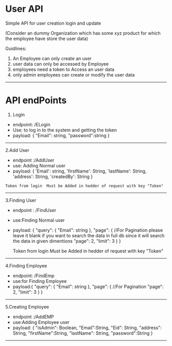 # User API
Simple API for user creation login and update

(Consider an dummy Organization which has some xyz product for which the employee have store the user data)

Guidlines:
1. An Employee can only create an user
2. user data can only be accessed by Employee
3. employees need a token to Access an user data
4. only admin employees can create or modify the user data

-----------------------------------------------------------------------------------
# API endPoints
1.  Login
*  endpoint: /ELogin
*  Use: to log in to the system and getting the token
*  payload:
  {
     "Email": string,
     "password":string
  }
 -----------------------------------------------------------------------------------
 
 2.Add User
 *   endpoint :/AddUser
 *   use: Adding Normal user
 *   payload:
   {
    'Email': string,
    'firstName': String,
    'lastName': String,
    'address': String,
    'createdBy': String
  }
   
    Token from login  Must be Added in hedder of request with key "Token" 
 -----------------------------------------------------------------------------------
 
3.Finding User 
 * endpoint : /FindUser
*  use:Finding Normal user 
*  payload:
    {
      "query": {
          "Email": string 
      },
      "page": { //For Pagination please leave it blank if you want to search the data in full db  since it will search the data in given dimentions
          "page": 2, 
          "limit": 3
      }
  }
  
    Token from login  Must be Added in hedder of request with key "Token" 
-----------------------------------------------------------------------------------  

4.Finding Employee
 *  endpoint: /FindEmp  
 *  use:for Finding Employee
 *  payload:{
    "query": {
        "Email": string 
    },
    "page": { //For Pagination
        "page": 2, 
        "limit": 3
    }
  }
-----------------------------------------------------------------------------------

5.Creating Employee
  * endpoint :/AddEMP
  * use:Adding Employee user
  *  payload:
 {
   "isAdmin": Boolean,
   "Email":String,
   "Eid": String, 
   "address": String,
   "firstName":String,
   "lastName": String,
   "password":String
 }
----------------------------------------------------------------------------------- 
